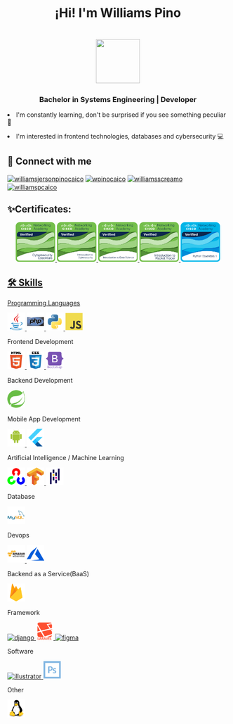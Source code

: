<h1 align="center">¡Hi! I'm Williams Pino </h1>

<h3 align="center"><a> <br> <img aling="left" width="100" height="100" src="https://github.com/WPinoCaico/wpinocaico/blob/624ac5ae10a252f2faf57c556418113ce9a13f58/imgs/muzan-glich.gif?raw=true" /></a></h3>
<h3 align="center">Bachelor in Systems Engineering | Developer</h3>
<p> <li> I'm constantly learning, don't be surprised if you see something peculiar 🚀 <p>
<p> <li> I'm interested in frontend technologies, databases and cybersecurity 💻<p>
 
<h2 align="left">📱 Connect with me</h2>
<p align="left">
<a href="https://linkedin.com/in/williamsjersonpinocaico" target="blank"><img align="center" src="https://raw.githubusercontent.com/rahuldkjain/github-profile-readme-generator/master/src/images/icons/Social/linked-in-alt.svg" alt="williamsjersonpinocaico" height="30" width="40" /></a>
 <a href="https://twitter.com/wpinocaico" target="blank"><img align="center" src="https://raw.githubusercontent.com/rahuldkjain/github-profile-readme-generator/master/src/images/icons/Social/twitter.svg" alt="wpinocaico" height="30" width="40" /></a>
<a href="https://fb.com/williamsscreamo" target="blank"><img align="center" src="https://raw.githubusercontent.com/rahuldkjain/github-profile-readme-generator/master/src/images/icons/Social/facebook.svg" alt="williamsscreamo" height="30" width="40" /></a>
<a href="https://instagram.com/williamspcaico" target="blank"><img align="center" src="https://raw.githubusercontent.com/rahuldkjain/github-profile-readme-generator/master/src/images/icons/Social/instagram.svg" alt="williamspcaico" height="30" width="40" /></a>
</p>

<h2 align="left">✨Certificates:</h2>
<div align="center">
<a href="https://www.credly.com/badges/efa6a7f5-f938-4856-b82b-04d28a1e9a47/" target="_blank"><img aling="center" width="90" height="90" src="https://github.com/WPinoCaico/wpinocaico/blob/6192df2811709d3c6f80172f91f27088c6f7406a/imgs/certified_courses/CyberEssentials.png"> 
<a href="https://www.credly.com/badges/65ea5292-75f3-435a-a162-882f8dddb55b" target="_blank"><img aling="center" width="90" height="90" src="https://github.com/WPinoCaico/wpinocaico/blob/6192df2811709d3c6f80172f91f27088c6f7406a/imgs/certified_courses/Introduction%20to%20Cybersecurity.png">    
<a href="https://www.credly.com/badges/c5ca2eae-d3d8-4de7-bcc7-e06060644cdd" target="_blank"><img aling="center" width="90" height="90" src="https://github.com/WPinoCaico/wpinocaico/blob/6192df2811709d3c6f80172f91f27088c6f7406a/imgs/certified_courses/Introduction%20to%20Data%20Science.png">    
<a href="https://www.credly.com/badges/edf42159-8845-409d-9bb1-b94faef642f8" target="_blank"><img aling="center" width="90" height="90" src="https://github.com/WPinoCaico/wpinocaico/blob/6192df2811709d3c6f80172f91f27088c6f7406a/imgs/certified_courses/Introduction%20to%20Packet%20Tracer.png">      
<a href="https://www.credly.com/badges/caf2702d-1b59-4511-a71a-3d0487ae4221" target="_blank"><img aling="center" width="90" height="90" src="https://github.com/WPinoCaico/wpinocaico/blob/6192df2811709d3c6f80172f91f27088c6f7406a/imgs/certified_courses/Python%20Essentials%201.png">
</div>
 
<h2 align="left">🛠 Skills</h2>
<p>Programming Languages</p>
 
<a href="https://www.java.com" target="_blank" rel="noreferrer"> <img src="https://github.com/WPinoCaico/wpinocaico/blob/8fac38fb146aff2230704cc544b657263a050fa8/imgs/programation_logo/java.svg" alt="java" width="40" height="40"/> </a>  <a href="https://www.php.net" target="_blank" rel="noreferrer"> <img src="https://github.com/WPinoCaico/wpinocaico/blob/8fac38fb146aff2230704cc544b657263a050fa8/imgs/programation_logo/php.svg" alt="php" width="40" height="40"/> </a> <a href="https://www.python.org" target="_blank" rel="noreferrer"> <img src="https://github.com/WPinoCaico/wpinocaico/blob/8fac38fb146aff2230704cc544b657263a050fa8/imgs/programation_logo/python.svg" alt="python" width="40" height="40"/> </a> <a href="https://developer.mozilla.org/en-US/docs/Web/JavaScript" target="_blank" rel="noreferrer"> <img src="https://github.com/WPinoCaico/wpinocaico/blob/8fac38fb146aff2230704cc544b657263a050fa8/imgs/programation_logo/javascript.svg" alt="javascript" width="40" height="40"/> </a> 
 
<p>Frontend Development</p>   
<a href="https://www.w3.org/html/" target="_blank" rel="noreferrer"> <img src="https://github.com/WPinoCaico/wpinocaico/blob/d3def620055d61aefc797539accf8593c77b0f02/imgs/programation_logo/html5.svg" alt="html5" width="40" height="40"/> </a>  <a href="https://www.w3schools.com/css/" target="_blank" rel="noreferrer"> <img src="https://github.com/WPinoCaico/wpinocaico/blob/d3def620055d61aefc797539accf8593c77b0f02/imgs/programation_logo/css3.svg" alt="css3" width="40" height="40"/> </a>  </a> <a href="https://getbootstrap.com" target="_blank" rel="noreferrer"> <img src="https://github.com/WPinoCaico/wpinocaico/blob/d3def620055d61aefc797539accf8593c77b0f02/imgs/programation_logo/bootstrap.svg" alt="bootstrap" width="40" height="40"/> </a>

<p>Backend Development</p> 
<a href="https://spring.io/" target="_blank" rel="noreferrer"> <img src="https://github.com/WPinoCaico/wpinocaico/blob/b6cf1539d6ab97b08c475c5e94dcd5db233c22fa/imgs/programation_logo/spring.svg" alt="spring" width="40" height="40"/> </a>
 
<p>Mobile App Development</p>  
 
<a href="https://developer.android.com" target="_blank" rel="noreferrer"> <img src="https://github.com/WPinoCaico/wpinocaico/blob/b6cf1539d6ab97b08c475c5e94dcd5db233c22fa/imgs/programation_logo/android.svg" alt="android" width="40" height="40"/> </a>  <a href="https://flutter.dev" target="_blank" rel="noreferrer"> <img src="https://github.com/WPinoCaico/wpinocaico/blob/b6cf1539d6ab97b08c475c5e94dcd5db233c22fa/imgs/programation_logo/flutter.svg" alt="flutter" width="40" height="40"/> </a> 
 
<p>Artificial Intelligence / Machine Learning</p>  
<a href="https://opencv.org/" target="_blank" rel="noreferrer"> <img src="https://github.com/WPinoCaico/wpinocaico/blob/e3cb6206b81a2166cc3b809581f057af6f09b296/imgs/programation_logo/opencv.svg" alt="opencv" width="40" height="40"/> </a> <a href="https://www.tensorflow.org" target="_blank" rel="noreferrer"> <img src="https://github.com/WPinoCaico/wpinocaico/blob/e3cb6206b81a2166cc3b809581f057af6f09b296/imgs/programation_logo/tensorflow.svg" alt="tensorflow" width="40" height="40"/> </a>  <a href="https://pandas.pydata.org/" target="_blank" rel="noreferrer"> <img src="imgs/programation_logo/pandas.svg" alt="pandas" width="40" height="40"/> </a> 
  
<p>Database</p> 
<a href="https://www.mysql.com/" target="_blank" rel="noreferrer"> <img src="https://github.com/WPinoCaico/wpinocaico/blob/e3cb6206b81a2166cc3b809581f057af6f09b296/imgs/programation_logo/mysql.svg" alt="mysql" width="40" height="40"/> </a>  
 
<p>Devops</p>  
<a href="https://aws.amazon.com" target="_blank" rel="noreferrer"> <img src="https://github.com/WPinoCaico/wpinocaico/blob/e3cb6206b81a2166cc3b809581f057af6f09b296/imgs/programation_logo/aws.svg" alt="aws" width="40" height="40"/> </a> <a href="https://azure.microsoft.com/en-in/" target="_blank" rel="noreferrer"> <img src="https://github.com/WPinoCaico/wpinocaico/blob/e3cb6206b81a2166cc3b809581f057af6f09b296/imgs/programation_logo/azure.svg" alt="azure" width="40" height="40"/> </a> 
 
<p>Backend as a Service(BaaS)</p>   
<a href="https://firebase.google.com/" target="_blank" rel="noreferrer"> <img src="https://github.com/WPinoCaico/wpinocaico/blob/e3cb6206b81a2166cc3b809581f057af6f09b296/imgs/programation_logo/firebase.svg" alt="firebase" width="40" height="40"/> </a>
 
<p>Framework</p>    
<a href="https://www.djangoproject.com/" target="_blank" rel="noreferrer"> <img src="https://cdn.worldvectorlogo.com/logos/django.svg" alt="django" width="40" height="40"/> </a> <a href="https://laravel.com/" target="_blank" rel="noreferrer"> <img src="https://raw.githubusercontent.com/devicons/devicon/master/icons/laravel/laravel-plain-wordmark.svg" alt="laravel" width="40" height="40"/> </a> <a href="https://www.figma.com/" target="_blank" rel="noreferrer"> <img src="https://www.vectorlogo.zone/logos/figma/figma-icon.svg" alt="figma" width="40" height="40"/> </a> 
 
<p>Software</p> 
<a href="https://www.adobe.com/in/products/illustrator.html" target="_blank" rel="noreferrer"> <img src="https://www.vectorlogo.zone/logos/adobe_illustrator/adobe_illustrator-icon.svg" alt="illustrator" width="40" height="40"/> </a> 
<a href="https://www.photoshop.com/en" target="_blank" rel="noreferrer"> <img src="https://raw.githubusercontent.com/devicons/devicon/master/icons/photoshop/photoshop-line.svg" alt="photoshop" width="40" height="40"/> </a> 
  
<p>Other</p> 
<a href="https://www.linux.org/" target="_blank" rel="noreferrer"> <img src="https://raw.githubusercontent.com/devicons/devicon/master/icons/linux/linux-original.svg" alt="linux" width="40" height="40"/> </a> 
 
